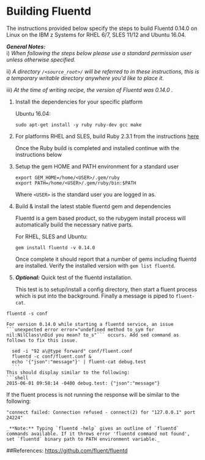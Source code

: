 <!---PACKAGE:Fluentd--->
<!---DISTRO:SLES 12:0.12.20--->
<!---DISTRO:SLES 11:0.12.20--->
<!---DISTRO:RHEL 7.1:0.12.20--->
<!---DISTRO:RHEL 6.6:0.12.20--->
<!---DISTRO:Ubuntu 16.x:0.12.20--->

# Building Fluentd

The instructions provided below specify the steps to build Fluentd 0.14.0 on Linux on the IBM z Systems for RHEL 6/7, SLES 11/12 and Ubuntu 16.04.

_**General Notes:**_  
i) _When following the steps below please use a standard permission user unless otherwise specified._

ii) _A directory `/<source_root>/` will be referred to in these instructions, this is a temporary writable directory anywhere you'd like to place it._  

iii) _At the time of writing recipe, the version of Fluentd was 0.14.0 ._   

1. Install the dependencies for your specific platform

	Ubuntu 16.04:
	```
	sudo apt-get install -y ruby ruby-dev gcc make
	```
2. For platforms RHEL and SLES, build Ruby 2.3.1 from the instructions [here](https://github.com/linux-on-ibm-z/docs/wiki/Building-Ruby)

    Once the Ruby build is completed and installed continue with the instructions below

3. Setup the gem HOME and PATH environment for a standard user

    ```shell
    export GEM_HOME=/home/<USER>/.gem/ruby
    export PATH=/home/<USER>/.gem/ruby/bin:$PATH
    ```  
    Where `<USER>` is the standard user you are logged in as.
	
4. Build & install the latest stable fluentd gem and dependencies

    Fluentd is a gem based product, so the rubygem install process will automatically build the necessary native parts.
	
	For RHEL, SLES and Ubuntu:  
    ```shell
    gem install fluentd -v 0.14.0
    ```

    Once complete it should report that a number of gems including fluentd are installed. Verify the installed version with `gem list fluentd`.

5. _**Optional:**_ Quick test of the fluentd installation.

	This test is to setup/install a config directory, then start a fluent process which is put into the background. Finally a message is piped to `fluent-cat`.

  ```shell
  fluentd -s conf
```

	For version 0.14.0 while starting a fluentd service, an issue ```unexpected error error="undefined method to_sym for nil:NilClass\nDid you mean? to_s"``` occurs. Add sed command as follows to fix this issue.  
  ```
    sed -i "92 a\@type forward" conf/fluent.conf
    fluentd -c conf/fluent.conf &
    echo '{"json":"message"}' | fluent-cat debug.test
    ```
  This should display similar to the following:
  ```shell
  2015-06-01 09:58:14 -0400 debug.test: {"json":"message"}
  ```
  If the fluent process is not running the response will be similar to the following:
  ```shell
  "connect failed: Connection refused - connect(2) for "127.0.0.1" port 24224"
  ```
  

    _**Note:** Typing `fluentd -help` gives an outline of `fluentd` commands available. If it throws error 'fluentd command not found', set `fluentd` binary path to PATH environment variable._

##References:
https://github.com/fluent/fluentd
